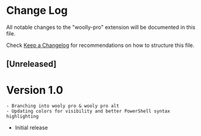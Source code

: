 # Change Log

All notable changes to the "woolly-pro" extension will be documented in this file.

Check [Keep a Changelog](http://keepachangelog.com/) for recommendations on how to structure this file.

## [Unreleased]


# Version 1.0
    - Branching into wooly pro & wooly pro alt
    - Updating colors for visibility and better PowerShell syntax highlighting
- Initial release
